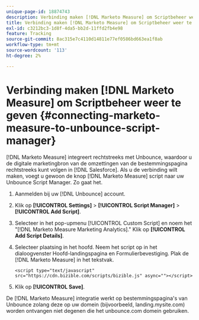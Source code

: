 ```yaml
---
unique-page-id: 18874743
description: Verbinding maken [!DNL Marketo Measure] om Scriptbeheer weer te geven - [!DNL Marketo Measure] - Productdocumentatie
title: Verbinding maken [!DNL Marketo Measure] om Scriptbeheer weer te geven
exl-id: c3212bc3-1d8f-4da5-bb2d-11ffd2fb4e98
feature: Tracking
source-git-commit: 8ac315e7c4110d14811e77ef0586bd663ea1f8ab
workflow-type: tm+mt
source-wordcount: '113'
ht-degree: 2%

---
```


# Verbinding maken [!DNL Marketo Measure] om Scriptbeheer weer te geven {#connecting-marketo-measure-to-unbounce-script-manager}

[!DNL Marketo Measure] integreert rechtstreeks met Unbounce, waardoor u de digitale marketingbron van de omzettingen van de bestemmingspagina rechtstreeks kunt volgen in [!DNL Salesforce]. Als u de verbinding wilt maken, voegt u gewoon de knop [!DNL Marketo Measure] script naar uw Unbounce Script Manager. Zo gaat het.

1. Aanmelden bij uw [!DNL Unbounce] account.
1. Klik op **[!UICONTROL Settings]** > **[!UICONTROL Script Manager]** > **[!UICONTROL Add Script]**.
1. Selecteer in het pop-upmenu [!UICONTROL Custom Script] en noem het &quot;[!DNL Marketo Measure Marketing Analytics].&quot; Klik op **[!UICONTROL Add Script Details]**.
1. Selecteer plaatsing in het hoofd. Neem het script op in het dialoogvenster Hoofd-landingspagina en Formulierbevestiging. Plak de [!DNL Marketo Measure] in het tekstvak.

   `<script type="text/javascript" src="https://cdn.bizible.com/scripts/bizible.js" async=""></script>`

1. Klik op **[!UICONTROL Save]**.

De [!DNL Marketo Measure] integratie werkt op bestemmingspagina&#39;s van Unbounce zolang deze op uw domein (bijvoorbeeld, landing.mysite.com) worden ontvangen niet degenen die het unbounce.com domein gebruiken.
